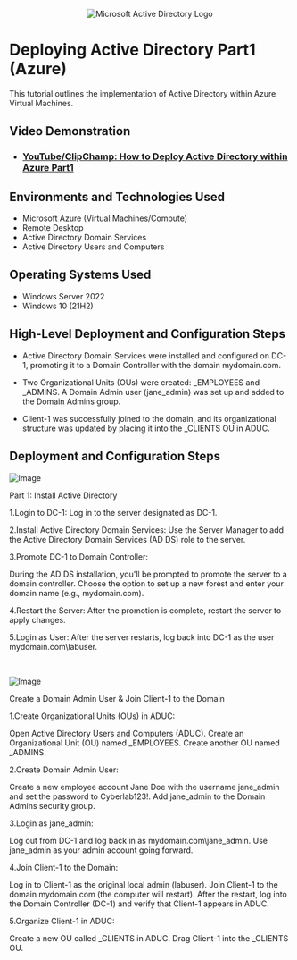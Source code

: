 <p align="center">
<img src="https://i.imgur.com/pU5A58S.png" alt="Microsoft Active Directory Logo"/>
</p>

<h1>Deploying Active Directory Part1 (Azure)</h1>
This tutorial outlines the implementation of Active Directory within Azure Virtual Machines.<br />


<h2>Video Demonstration</h2>

- ### [YouTube/ClipChamp: How to Deploy Active Directory within Azure Part1](https://youtu.be/Pl8JxPP6c4g?si=rV24UuJx_eK--dnY)

<h2>Environments and Technologies Used</h2>

- Microsoft Azure (Virtual Machines/Compute)
- Remote Desktop
- Active Directory Domain Services
- Active Directory Users and Computers

<h2>Operating Systems Used </h2>

- Windows Server 2022
- Windows 10 (21H2)

<h2>High-Level Deployment and Configuration Steps</h2>

- Active Directory Domain Services were installed and configured on DC-1, promoting it to a Domain Controller with the domain mydomain.com.

- Two Organizational Units (OUs) were created: _EMPLOYEES and _ADMINS. A Domain Admin user (jane_admin) was set up and added to the Domain Admins group.

- Client-1 was successfully joined to the domain, and its organizational structure was updated by placing it into the _CLIENTS OU in ADUC.

<h2>Deployment and Configuration Steps</h2>

<p>
  
![Image](https://github.com/user-attachments/assets/fd581858-db9a-40ec-ab7c-e288d1315944)

</p>
<p>
Part 1: Install Active Directory

1.Login to DC-1: Log in to the server designated as DC-1.

2.Install Active Directory Domain Services: Use the Server Manager to add the Active Directory Domain Services (AD DS) role to the server.

3.Promote DC-1 to Domain Controller:

During the AD DS installation, you'll be prompted to promote the server to a domain controller.
Choose the option to set up a new forest and enter your domain name (e.g., mydomain.com).

4.Restart the Server: After the promotion is complete, restart the server to apply changes.

5.Login as User: After the server restarts, log back into DC-1 as the user mydomain.com\labuser.
</p>
<br />

<p>
  
![Image](https://github.com/user-attachments/assets/1cd39bdf-7317-46b1-b467-91db3da31af7)

</p>
<p>
Create a Domain Admin User & Join Client-1 to the Domain

1.Create Organizational Units (OUs) in ADUC:

Open Active Directory Users and Computers (ADUC).
Create an Organizational Unit (OU) named _EMPLOYEES.
Create another OU named _ADMINS.

2.Create Domain Admin User:

Create a new employee account Jane Doe with the username jane_admin and set the password to Cyberlab123!.
Add jane_admin to the Domain Admins security group.

3.Login as jane_admin:

Log out from DC-1 and log back in as mydomain.com\jane_admin.
Use jane_admin as your admin account going forward.

4.Join Client-1 to the Domain:

Log in to Client-1 as the original local admin (labuser).
Join Client-1 to the domain mydomain.com (the computer will restart).
After the restart, log into the Domain Controller (DC-1) and verify that Client-1 appears in ADUC.

5.Organize Client-1 in ADUC:

Create a new OU called _CLIENTS in ADUC.
Drag Client-1 into the _CLIENTS OU.
</p>
<br />

